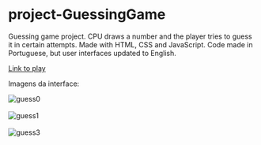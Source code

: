 # project-GuessingGame

Guessing game project. CPU draws a number and the player tries to guess it in certain attempts. Made with HTML, CSS and JavaScript. Code made in Portuguese, but user interfaces updated to English.

<a href="https://guessinganumbergame.netlify.app/" target="_blank">Link to play</a>

Imagens da interface:

![guess0](https://user-images.githubusercontent.com/98829238/194720143-32add627-775a-4e88-8da0-aff61d28a2ed.png)
<br><br>
![guess1](https://user-images.githubusercontent.com/98829238/194720147-2598b28e-9a50-4fe4-836a-500584fbc628.png)
<br><br>
![guess3](https://user-images.githubusercontent.com/98829238/194720214-0455bed7-6ac9-40ab-960c-d73a1a909af7.png)
